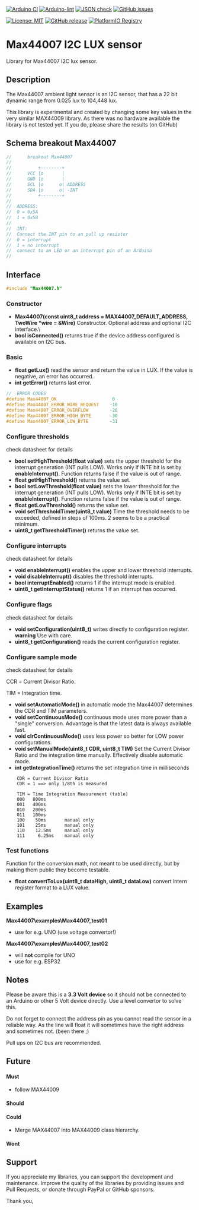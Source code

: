
[![Arduino CI](https://github.com/RobTillaart/Max44007/workflows/Arduino%20CI/badge.svg)](https://github.com/marketplace/actions/arduino_ci)
[![Arduino-lint](https://github.com/RobTillaart/Max44007/actions/workflows/arduino-lint.yml/badge.svg)](https://github.com/RobTillaart/Max44007/actions/workflows/arduino-lint.yml)
[![JSON check](https://github.com/RobTillaart/Max44007/actions/workflows/jsoncheck.yml/badge.svg)](https://github.com/RobTillaart/Max44007/actions/workflows/jsoncheck.yml)
[![GitHub issues](https://img.shields.io/github/issues/RobTillaart/Max44007.svg)](https://github.com/RobTillaart/Max44007/issues)

[![License: MIT](https://img.shields.io/badge/license-MIT-green.svg)](https://github.com/RobTillaart/Max44007/blob/master/LICENSE)
[![GitHub release](https://img.shields.io/github/release/RobTillaart/Max44007.svg?maxAge=3600)](https://github.com/RobTillaart/Max44007/releases)
[![PlatformIO Registry](https://badges.registry.platformio.org/packages/robtillaart/library/Max44007.svg)](https://registry.platformio.org/libraries/robtillaart/Max44007)


# Max44007 I2C LUX sensor

Library for Max44007 I2C lux sensor.


## Description

The Max44007 ambient light sensor is an I2C sensor, that has a 22 bit 
dynamic range from 0.025 lux to 104,448 lux.

This library is experimental and created by changing some key values in the
very similar MAX44009 library. As there was no hardware available the library 
is not tested yet. If you do, please share the results (on GitHub)


## Schema breakout Max44007


```cpp
//      breakout Max44007
//
//          +--------+
//      VCC |o       |
//      GND |o       |
//      SCL |o      o| ADDRESS
//      SDA |o      o| -INT
//          +--------+
//
//  ADDRESS:
//  0 = 0x5A
//  1 = 0x5B
//
//  INT:
//  Connect the INT pin to an pull up resistor
//  0 = interrupt
//  1 = no interrupt
//  connect to an LED or an interrupt pin of an Arduino
//
```


## Interface

```cpp
#include "Max44007.h"
```

### Constructor 
  
- **Max44007(const uint8_t address = MAX44007_DEFAULT_ADDRESS, TwoWire \*wire = &Wire)** Constructor.
Optional address and optional I2C interface.\
- **bool isConnected()** returns true if the device address configured is available on I2C bus.


### Basic 

- **float getLux()** read the sensor and return the value in LUX. If the value is negative, an error has occurred. 
- **int getError()** returns last error.

```cpp
//  ERROR CODES
#define Max44007_OK                     0
#define Max44007_ERROR_WIRE_REQUEST    -10
#define Max44007_ERROR_OVERFLOW        -20
#define Max44007_ERROR_HIGH_BYTE       -30
#define Max44007_ERROR_LOW_BYTE        -31
```


### Configure thresholds

check datasheet for details

- **bool setHighThreshold(float value)** sets the upper threshold for the interrupt 
generation (INT pulls LOW). Works only if INTE bit is set by **enableInterrupt()**. 
Function returns false if the value is out of range.
- **float getHighThreshold()** returns the value set.
- **bool setLowThreshold(float value)** sets the lower threshold for the interrupt 
generation (INT pulls LOW). Works only if INTE bit is set by **enableInterrupt()**. 
Function returns false if the value is out of range.
- **float getLowThreshold()** returns the value set.
- **void setThresholdTimer(uint8_t value)** Time the threshold needs to be exceeded, 
defined in steps of 100ms. 2 seems to be a practical minimum.
- **uint8_t getThresholdTimer()** returns the value set.


### Configure interrupts

check datasheet for details

- **void enableInterrupt()** enables the upper and lower threshold interrupts.
- **void disableInterrupt()** disables the threshold interrupts.
- **bool interruptEnabled()** returns 1 if the interrupt mode is enabled.
- **uint8_t getInterruptStatus()** returns 1 if an interrupt has occurred.


### Configure flags

check datasheet for details

- **void setConfiguration(uint8_t)** writes directly to configuration register. 
**warning** Use with care.
- **uint8_t getConfiguration()** reads the current configuration register.


### Configure sample mode

check datasheet for details

CCR = Current Divisor Ratio.

TIM = Integration time.

- **void setAutomaticMode()** in automatic mode the Max44007 determines the CDR and TIM 
parameters.
- **void setContinuousMode()** continuous mode uses more power than a "single" conversion. 
Advantage is that the latest data is always available fast.
- **void clrContinuousMode()** uses less power so better for LOW power configurations. 
- **void setManualMode(uint8_t CDR, uint8_t TIM)** Set the Current Divisor Ratio and the 
integration time manually. Effectively disable automatic mode.
- **int getIntegrationTime()** returns the set integration time in milliseconds

```
    CDR = Current Divisor Ratio
    CDR = 1 ==> only 1/8th is measured

    TIM = Time Integration Measurement (table)
    000   800ms
    001   400ms
    010   200ms
    011   100ms
    100    50ms       manual only
    101    25ms       manual only
    110    12.5ms     manual only
    111     6.25ms    manual only
```


### Test functions

Function for the conversion math, not meant to be used directly, 
but by making them public they become testable.

- **float convertToLux(uint8_t dataHigh, uint8_t dataLow)** convert intern register 
format to a LUX value. 


## Examples

**Max44007\examples\Max44007_test01**
- use for e.g. UNO (use voltage convertor!)

**Max44007\examples\Max44007_test02**
- will **not** compile for UNO
- use for e.g. ESP32


## Notes

Please be aware this is a **3.3 Volt device** so it should not be connected
to an Arduino or other 5 Volt device directly. Use a level convertor to 
solve this.

Do not forget to connect the address pin as you cannot read the sensor
in a reliable way. As the line will float it will sometimes have the
right address and sometimes not. (been there ;)

Pull ups on I2C bus are recommended.


## Future

#### Must

- follow MAX44009

#### Should

#### Could

- Merge MAX44007 into MAX44009 class hierarchy.

#### Wont


## Support

If you appreciate my libraries, you can support the development and maintenance.
Improve the quality of the libraries by providing issues and Pull Requests, or
donate through PayPal or GitHub sponsors.

Thank you,


